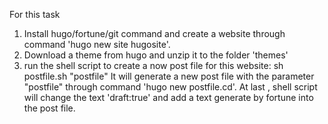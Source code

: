 For this task
1. Install hugo/fortune/git command  and  create a website through command 'hugo new site hugosite'. 
2. Download a theme from hugo and unzip it to the folder 'themes'
3. run the shell script to create a now post file for this website:
sh postfile.sh "postfile"
It will generate a new post file with the parameter "postfile" through command 'hugo new postfile.cd'.
At last , shell script will change the text 'draft:true' and add a text generate by fortune into the post file.
